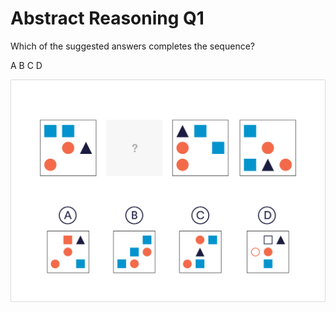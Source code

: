 # Abstract Reasoning Q1

Which of the suggested answers completes the sequence?

 A
 B
 C
 D

 ![ab_1](./images/ab_1.jpg)
